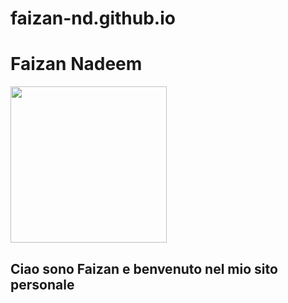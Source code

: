 # faizan-nd.github.io
<!DOCTYPE html>
<html>
  <head>
     <meta charset="utf-8">
    <meta name="viewport" content="width=device-width">
      <meta name="viewport" content="width=device-width">
  <meta name="viewport" content="width=device-width">
  </head>
    <body>
    <h1> Faizan Nadeem </h1>
    <img src="main/Files/Screenshot_20230517-215701_Video Player.jpg"  height="250px" width="250">
    <h2> Ciao sono Faizan e benvenuto nel mio sito personale </h2> 
  </body>
</html>
